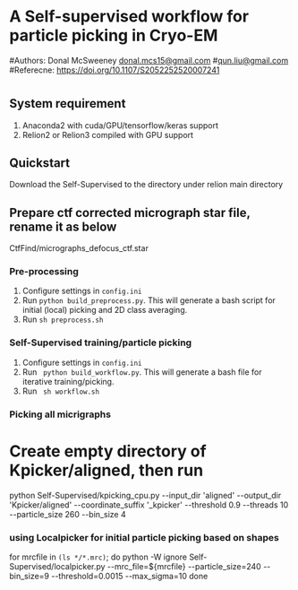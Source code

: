 # A Self-supervised workflow for particle picking in Cryo-EM
#Authors: Donal McSweeney donal.mcs15@gmail.com 
#qun.liu@gmail.com
#Referecne:  https://doi.org/10.1107/S2052252520007241
# 

## System requirement
1. Anaconda2 with cuda/GPU/tensorflow/keras support
2. Relion2 or Relion3 compiled with GPU support

## Quickstart
Download the Self-Supervised to the directory under relion main directory

## Prepare ctf corrected micrograph star file, rename it as below
CtfFind/micrographs_defocus_ctf.star

### Pre-processing
1) Configure settings in `config.ini`
2) Run `python build_preprocess.py`. This will generate a bash script for initial (local) picking and 2D class averaging.
3) Run `sh preprocess.sh`

### Self-Supervised training/particle picking
1) Configure settings in `config.ini`
2) Run <code> python build_workflow.py</code>. This will generate a bash file for iterative training/picking.
3) Run <code> sh workflow.sh</code>

### Picking all micrigraphs
# Create empty directory of Kpicker/aligned, then run
python Self-Supervised/kpicking_cpu.py --input_dir 'aligned' --output_dir 'Kpicker/aligned' --coordinate_suffix '_kpicker' --threshold 0.9  --threads 10 --particle_size 260  --bin_size 4

### using Localpicker for initial particle picking based on shapes
for mrcfile in `(ls */*.mrc)`; do 
python -W ignore Self-Supervised/localpicker.py  --mrc_file=${mrcfile} --particle_size=240 --bin_size=9  --threshold=0.0015 --max_sigma=10
done 

